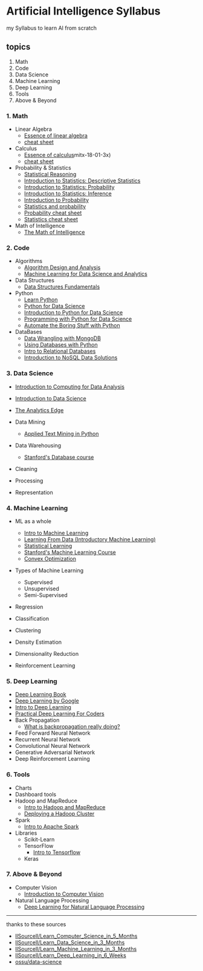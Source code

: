 # Artificial Intelligence Syllabus

my Syllabus to learn AI from scratch

## topics

1. Math
2. Code
3. Data Science
4. Machine Learning
5. Deep Learning
6. Tools
7. Above & Beyond

### 1. Math

- Linear Algebra
  - [Essence of linear algebra](https://www.youtube.com/playlist?list=PLZHQObOWTQDPD3MizzM2xVFitgF8hE_ab)
  - [cheat sheet](https://www.souravsengupta.com/cds2016/lectures/Savov_Notes.pdf)
- Calculus
  - [Essence of calculus](https://www.youtube.com/playlist?list=PLZHQObOWTQDMsr9K-rj53DwVRMYO3t5Yr)mitx-18-01-3x)
  - [cheat sheet](http://tutorial.math.lamar.edu/pdf/Calculus_Cheat_Sheet_All.pdf)
- Probability & Statistics
  - [Statistical Reasoning](https://lagunita.stanford.edu/courses/OLI/StatReasoning/Open/about)
  - [Introduction to Statistics: Descriptive Statistics](https://www.edx.org/course/introduction-statistics-descriptive-uc-berkeleyx-stat2-1x)
  - [Introduction to Statistics: Probability](https://www.edx.org/course/introduction-statistics-probability-uc-berkeleyx-stat2-2x)
  - [Introduction to Statistics: Inference](https://www.edx.org/course/introduction-statistics-inference-uc-berkeleyx-stat2-3x)
  - [Introduction to Probability](https://www.edx.org/course/introduction-probability-science-mitx-6-041x-2)
  - [Statistics and probability](https://www.khanacademy.org/math/statistics-probability)
  - [Probability cheat sheet](https://static1.squarespace.com/static/54bf3241e4b0f0d81bf7ff36/t/55e9494fe4b011aed10e48e5/1441352015658/probability_cheatsheet.pdf)
  - [Statistics cheat sheet](http://web.mit.edu/~csvoss/Public/usabo/stats_handout.pdf)
- Math of Intelligence
  - [The Math of Intelligence](https://www.youtube.com/playlist?list=PL2-dafEMk2A7mu0bSksCGMJEmeddU_H4D)

### 2. Code

- Algorithms
  - [Algorithm Design and Analysis](https://www.edx.org/course/algorithm-design-analysis-pennx-sd3x)
  - [Machine Learning for Data Science and Analytics](https://courses.edx.org/courses/course-v1:ColumbiaX+DS102X+2T2018/course/)
- Data Structures
  - [Data Structures Fundamentals](https://www.edx.org/course/data-structures-fundamentals-uc-san-diegox-algs201x)
- Python
  - [Learn Python](https://www.codecademy.com/learn/learn-python)
  - [Python for Data Science](https://www.edx.org/course/python-for-data-science-0)
  - [Introduction to Python for Data Science](https://www.edx.org/course/introduction-python-data-science-3)
  - [Programming with Python for Data Science](https://www.edx.org/course/programming-with-python-for-data-science)
  - [Automate the Boring Stuff with Python](https://automatetheboringstuff.com/)
- DataBases
  - [Data Wrangling with MongoDB](https://www.udacity.com/course/data-wrangling-with-mongodb--ud032)
  - [Using Databases with Python](https://www.coursera.org/learn/python-databases)
  - [Intro to Relational Databases](https://in.udacity.com/course/intro-to-relational-databases--ud197)
  - [Introduction to NoSQL Data Solutions](https://www.edx.org/course/introduction-to-nosql-data-solutions-2)
  
### 3. Data Science

- [Introduction to Computing for Data Analysis](https://www.edx.org/course/introduction-to-computing-for-data-analysis)
- [Introduction to Data Science](https://www.coursera.org/course/datasci)
- [The Analytics Edge](https://www.edx.org/course/analytics-edge-mitx-15-071x-2)

- Data Mining
  - [Applied Text Mining in Python](https://www.coursera.org/learn/python-text-mining)
- Data Warehousing
  - [Stanford's Database course](https://lagunita.stanford.edu/courses/DB/2014/SelfPaced/about)
- Cleaning
- Processing
- Representation

### 4. Machine Learning

- ML as a whole
  - [Intro to Machine Learning](https://eu.udacity.com/course/intro-to-machine-learning--ud120)
  - [Learning From Data (Introductory Machine Learning)](https://www.edx.org/course/learning-data-introductory-machine-caltechx-cs1156x)
  - [Statistical Learning](https://lagunita.stanford.edu/courses/HumanitiesSciences/StatLearning/Winter2016/about)
  - [Stanford's Machine Learning Course](https://www.coursera.org/learn/machine-learning)
  - [Convex Optimization](https://lagunita.stanford.edu/courses/Engineering/CVX101/Winter2014/about)

- Types of Machine Learning
  - Supervised
  - Unsupervised
  - Semi-Supervised
- Regression
- Classification
- Clustering
- Density Estimation
- Dimensionality Reduction
- Reinforcement Learning

### 5. Deep Learning

- [Deep Learning Book](https://www.deeplearningbook.org/)
- [Deep Learning by Google](https://www.udacity.com/course/deep-learning--ud730)
- [Intro to Deep Learning](https://www.youtube.com/playlist?list=PL2-dafEMk2A7YdKv4XfKpfbTH5z6rEEj3)
- [Practical Deep Learning For Coders](https://course.fast.ai/)
- Back Propagation
  - [What is backpropagation really doing?](https://www.youtube.com/watch?v=Ilg3gGewQ5U)
- Feed Forward Neural Network
- Recurrent Neural Network
- Convolutional Neural Network
- Generative Adversarial Network
- Deep Reinforcement Learning

### 6. Tools

- Charts
- Dashboard tools
- Hadoop and MapReduce
  - [Intro to Hadoop and MapReduce](https://in.udacity.com/course/intro-to-hadoop-and-mapreduce--ud617)
  - [Deploying a Hadoop Cluster](https://www.udacity.com/course/deploying-a-hadoop-cluster--ud1000)
- Spark
  - [Intro to Apache Spark](https://stanford.edu/~rezab/sparkclass/slides/itas_workshop.pdf)
- Libraries
  - Scikit-Learn
  - TensorFlow
    - [Intro to Tensorflow](https://www.youtube.com/playlist?list=PL2-dafEMk2A7EEME489DsI468AB0wQsMV)
  - Keras

### 7. Above & Beyond

- Computer Vision
  - [Introduction to Computer Vision](https://in.udacity.com/course/introduction-to-computer-vision--ud810)
- Natural Language Processing
  - [Deep Learning for Natural Language Processing](http://cs224d.stanford.edu/)

---
thanks to these sources

- [llSourcell/Learn_Computer_Science_in_5_Months](https://github.com/llSourcell/Learn_Computer_Science_in_5_Months)
- [llSourcell/Learn_Data_Science_in_3_Months](https://github.com/llSourcell/Learn_Data_Science_in_3_Months)
- [llSourcell/Learn_Machine_Learning_in_3_Months](https://github.com/llSourcell/Learn_Machine_Learning_in_3_Months)
- [llSourcell/Learn_Deep_Learning_in_6_Weeks](https://github.com/llSourcell/Learn_Deep_Learning_in_6_Weeks)
- [ossu/data-science](https://github.com/ossu/data-science)
